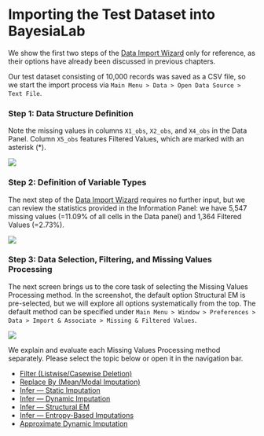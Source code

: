# Importing the Test Dataset into BayesiaLab

We show the first two steps of the [Data Import Wizard](../../../user-guide/main-menu/data/open-data-source-data-import-wizard/) only for reference, as their options have already been discussed in previous chapters.

Our test dataset consisting of 10,000 records was saved as a CSV file, so we start the import process via `Main Menu > Data > Open Data Source > Text File`.

### Step 1: Data Structure Definition <a href="#h2__223960219" id="h2__223960219"></a>

Note the missing values in columns `X1_obs`, `X2_obs`, and `X4_obs` in the Data Panel. Column `X5_obs` features Filtered Values, which are marked with an asterisk (\*).

![](https://bayesia.clickhelp.co/resources/Storage/bayesialab/9-Missing\_Values-web-resources/image/2015-09-18\_15-48-28.png)

### Step 2: Definition of Variable Types <a href="#h2_399967883" id="h2_399967883"></a>

The next step of the [Data Import Wizard](../../../user-guide/main-menu/data/open-data-source-data-import-wizard/) requires no further input, but we can review the statistics provided in the Information Panel: we have 5,547 missing values (=11.09% of all cells in the Data panel) and 1,364 Filtered Values (=2.73%).

![](https://bayesia.clickhelp.co/resources/Storage/bayesialab/9-Missing\_Values-web-resources/image/2015-09-18\_20-49-02.png)

### Step 3: Data Selection, Filtering, and Missing Values Processing <a href="#h2__396120353" id="h2__396120353"></a>

The next screen brings us to the core task of selecting the Missing Values Processing method. In the screenshot, the default option Structural EM is pre-selected, but we will explore all options systematically from the top. The default method can be specified under `Main Menu > Window > Preferences > Data > Import & Associate > Missing & Filtered Values`.&#x20;

![](https://bayesia.clickhelp.co/resources/Storage/bayesialab/9-Missing\_Values-web-resources/image/2015-09-18\_21-02-16.png)

We explain and evaluate each Missing Values Processing method separately. Please select the topic below or open it in the navigation bar.

* [Filter (Listwise/Casewise Deletion)](filter-listwise-casewise-deletion.md)
* [Replace By (Mean/Modal Imputation)](replace-by-mean-modal-imputation.md)
* [Infer — Static Imputation](infer-static-imputation.md)
* [Infer — Dynamic Imputation](infer-dynamic-imputation.md)
* [Infer — Structural EM](infer-structural-em.md)
* [Infer — Entropy-Based Imputations](infer-entropy-based-imputations.md)
* [Approximate Dynamic Imputation](approximate-dynamic-imputation.md)
